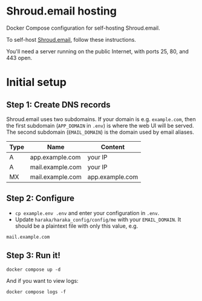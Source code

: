 # Shroud.email hosting

Docker Compose configuration for self-hosting Shroud.email.

To self-host [Shroud.email](https://shroud.email/), follow these instructions.

You'll need a server running on the public Internet, with ports 25, 80, and 443 open.

# Initial setup

## Step 1: Create DNS records

Shroud.email uses two subdomains. If your domain is e.g. `example.com`, then the first subdomain (`APP_DOMAIN` in `.env`) is where the web UI will be served. The second subdomain (`EMAIL_DOMAIN`) is the domain used by email aliases.

| Type | Name              | Content             |
|------|-------------------|---------------------|
| A    | app.example.com   | your IP             |
| A    | mail.example.com  | your IP             |
| MX   | mail.example.com  | app.example.com     |

## Step 2: Configure

* `cp example.env .env` and enter your configuration in `.env`.
* Update `haraka/haraka_config/config/me` with your `EMAIL_DOMAIN`. It should be a plaintext file with only this value, e.g.

```
mail.example.com
```

## Step 3: Run it!

```
docker compose up -d
```

And if you want to view logs:

```
docker compose logs -f
```
